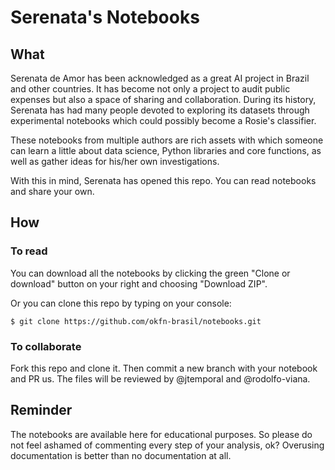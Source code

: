 # Serenata's Notebooks

## What

Serenata de Amor has been acknowledged as a great AI project in Brazil and other countries. It has become not only a project to audit public expenses but also a space of sharing and collaboration. During its history, Serenata has had many people devoted to exploring its datasets through experimental notebooks which could possibly become a Rosie's classifier.

These notebooks from multiple authors are rich assets with which someone can learn a little about data science, Python libraries and core functions, as well as gather ideas for his/her own investigations.

With this in mind, Serenata has opened this repo. You can read notebooks and share your own.

## How

### To read

You can download all the notebooks by clicking the green "Clone or download" button on your right and choosing "Download ZIP". 

Or you can clone this repo by typing on your console:

```
$ git clone https://github.com/okfn-brasil/notebooks.git
```

### To collaborate

Fork this repo and clone it. Then commit a new branch with your notebook and PR us. The files will be reviewed by @jtemporal and @rodolfo-viana.

## Reminder

The notebooks are available here for educational purposes. So please do not feel ashamed of commenting every step of your analysis, ok? Overusing documentation is better than no documentation at all.